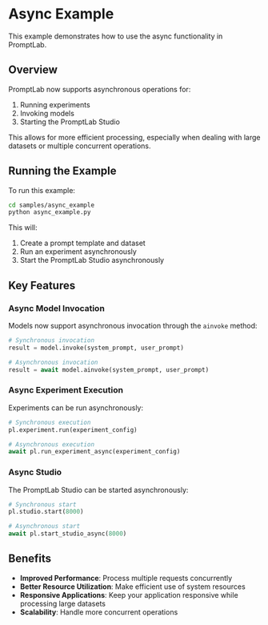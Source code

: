 # Async Example

This example demonstrates how to use the async functionality in PromptLab.

## Overview

PromptLab now supports asynchronous operations for:

1. Running experiments
2. Invoking models
3. Starting the PromptLab Studio

This allows for more efficient processing, especially when dealing with large datasets or multiple concurrent operations.

## Running the Example

To run this example:

```bash
cd samples/async_example
python async_example.py
```

This will:

1. Create a prompt template and dataset
2. Run an experiment asynchronously
3. Start the PromptLab Studio asynchronously

## Key Features

### Async Model Invocation

Models now support asynchronous invocation through the `ainvoke` method:

```python
# Synchronous invocation
result = model.invoke(system_prompt, user_prompt)

# Asynchronous invocation
result = await model.ainvoke(system_prompt, user_prompt)
```

### Async Experiment Execution

Experiments can be run asynchronously:

```python
# Synchronous execution
pl.experiment.run(experiment_config)

# Asynchronous execution
await pl.run_experiment_async(experiment_config)
```

### Async Studio

The PromptLab Studio can be started asynchronously:

```python
# Synchronous start
pl.studio.start(8000)

# Asynchronous start
await pl.start_studio_async(8000)
```

## Benefits

- **Improved Performance**: Process multiple requests concurrently
- **Better Resource Utilization**: Make efficient use of system resources
- **Responsive Applications**: Keep your application responsive while processing large datasets
- **Scalability**: Handle more concurrent operations
